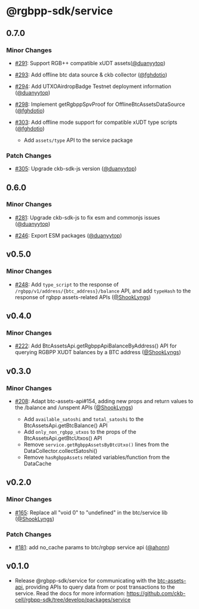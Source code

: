 # @rgbpp-sdk/service

## 0.7.0

### Minor Changes

- [#291](https://github.com/utxostack/rgbpp-sdk/pull/291): Support RGB++ compatible xUDT assets([@duanyytop](https://github.com/duanyytop))

- [#293](https://github.com/utxostack/rgbpp-sdk/pull/293): Add offline btc data source & ckb collector ([@fghdotio](https://github.com/fghdotio))

- [#294](https://github.com/utxostack/rgbpp-sdk/pull/294): Add UTXOAirdropBadge Testnet deployment information ([@duanyytop](https://github.com/duanyytop))

- [#298](https://github.com/utxostack/rgbpp-sdk/pull/298): Implement getRgbppSpvProof for OfflineBtcAssetsDataSource ([@fghdotio](https://github.com/fghdotio))

- [#303](https://github.com/utxostack/rgbpp-sdk/pull/303): Add offline mode support for compatible xUDT type scripts ([@fghdotio](https://github.com/fghdotio))

  - Add `assets/type` API to the service package

### Patch Changes

- [#305](https://github.com/ckb-cell/rgbpp-sdk/pull/305): Upgrade ckb-sdk-js version ([@duanyytop](https://github.com/duanyytop))

## 0.6.0

### Minor Changes

- [#281](https://github.com/ckb-cell/rgbpp-sdk/pull/281): Upgrade ckb-sdk-js to fix esm and commonjs issues ([@duanyytop](https://github.com/duanyytop))

- [#246](https://github.com/ckb-cell/rgbpp-sdk/pull/246): Export ESM packages ([@duanyytop](https://github.com/duanyytop))

## v0.5.0

### Minor Changes

- [#248](https://github.com/ckb-cell/rgbpp-sdk/pull/248): Add `type_script` to the response of `/rgbpp/v1/address/{btc_address}/balance` API, and add `typeHash` to the response of rgbpp assets-related APIs ([@ShookLyngs](https://github.com/ShookLyngs))

## v0.4.0

### Minor Changes

- [#222](https://github.com/ckb-cell/rgbpp-sdk/pull/222): Add BtcAssetsApi.getRgbppApiBalanceByAddress() API for querying RGBPP XUDT balances by a BTC address ([@ShookLyngs](https://github.com/ShookLyngs))

## v0.3.0

### Minor Changes

- [#208](https://github.com/ckb-cell/rgbpp-sdk/pull/208): Adapt btc-assets-api#154, adding new props and return values to the /balance and /unspent APIs ([@ShookLyngs](https://github.com/ShookLyngs))

  - Add `available_satoshi` and `total_satoshi` to the BtcAssetsApi.getBtcBalance() API
  - Add `only_non_rgbpp_utxos` to the props of the BtcAssetsApi.getBtcUtxos() API
  - Remove `service.getRgbppAssetsByBtcUtxo()` lines from the DataCollector.collectSatoshi()
  - Remove `hasRgbppAssets` related variables/function from the DataCache

## v0.2.0

### Minor Changes

- [#165](https://github.com/ckb-cell/rgbpp-sdk/pull/165): Replace all "void 0" to "undefined" in the btc/service lib ([@ShookLyngs](https://github.com/ShookLyngs))

### Patch Changes

- [#181](https://github.com/ckb-cell/rgbpp-sdk/pull/181): add no_cache params to btc/rgbpp service api ([@ahonn](https://github.com/ahonn))

## v0.1.0

- Release @rgbpp-sdk/service for communicating with the [btc-assets-api](https://github.com/ckb-cell/btc-assets-api), providing APIs to query data from or post transactions to the service. Read the docs for more information: https://github.com/ckb-cell/rgbpp-sdk/tree/develop/packages/service
